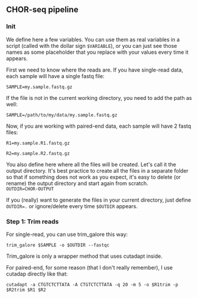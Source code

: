 ## CHOR-seq pipeline

### Init
We define here a few variables. You can use them as real variables in a script (called with the dollar sign `$VARIABLE`), or you can just see those names as some placeholder that you replace with your values every time it appears.

First we need to know where the reads are. If you have single-read data, each sample will have a single fastq file:

`SAMPLE=my.sample.fastq.gz`

If the file is not in the current working directory, you need to add the path as well:

`SAMPLE=/path/to/my/data/my.sample.fastq.gz`

Now, if you are working with paired-end data, each sample will have 2 fastq files:

`R1=my.sample.R1.fastq.gz` 

`R2=my.sample.R2.fastq.gz`  

You also define here where all the files will be created. Let's call it the output directory. It's best practice to create all the files in a separate folder so that if something does not work as you expect, it's easy to delete (or rename) the output directory and start again from scratch.  
`OUTDIR=CHOR-OUTPUT`

If you (really) want to generate the files in your current directory, just define `OUTDIR=.` or ignore/delete every time `$OUTDIR` appears.

### Step 1: Trim reads

For single-read, you can use trim_galore this way:

`trim_galore $SAMPLE -o $OUTDIR --fastqc`

Trim_galore is only a wrapper method that uses cutadapt inside.

For paired-end, for some reason (that I don't really remember), I use cutadap directly like that:

`cutadapt -a CTGTCTCTTATA -A CTGTCTCTTATA -q 20 -m 5 -o $R1trim -p $R2trim $R1 $R2`

 
